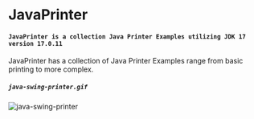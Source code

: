 # JavaPrinter

#### `JavaPrinter is a collection Java Printer Examples utilizing JDK 17 version 17.0.11`

JavaPrinter has a collection of Java Printer Examples range from basic printing to more complex. 

##### `java-swing-printer.gif`
![java-swing-printer](https://github.com/user-attachments/assets/f1217fc8-cf37-42f6-9915-9109abe11c98)
